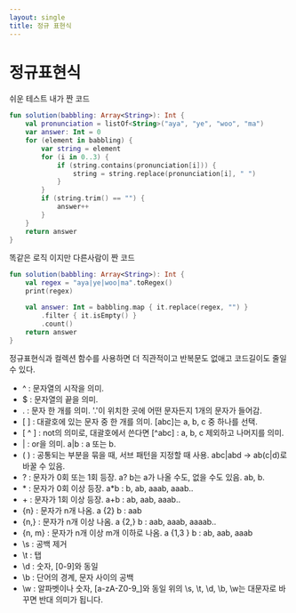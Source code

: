 ```yaml
---
layout: single
title: 정규 표현식
---
```


# 정규표현식

쉬운 테스트 내가 짠 코드
```kotlin
fun solution(babbling: Array<String>): Int {
    val pronunciation = listOf<String>("aya", "ye", "woo", "ma")
    var answer: Int = 0
    for (element in babbling) {
        var string = element
        for (i in 0..3) {
            if (string.contains(pronunciation[i])) {
                string = string.replace(pronunciation[i], " ")
            }
        }
        if (string.trim() == "") {
            answer++
        }
    }
    return answer
}
```

똑같은 로직 이지만 다른사람이 짠 코드 
```kotlin
fun solution(babbling: Array<String>): Int {
    val regex = "aya|ye|woo|ma".toRegex()
    print(regex)

    val answer: Int = babbling.map { it.replace(regex, "") }
        .filter { it.isEmpty() }
        .count()
    return answer
}
```

정규표현식과 컬렉션 함수를 사용하면 더 직관적이고 반복문도 없애고 코드길이도 줄일수 있다.

* &#94;  : 문자열의 시작을 의미.
* $   : 문자열의 끝을 의미.
* .   : 문자 한 개를 의미. '.'이 위치한 곳에 어떤 문자든지 1개의 문자가 들어감.
* &#91; &#93;   : 대괄호에 있는 문자 중 한 개를 의미. [abc]는 a, b, c 중 하나를 선택.
* &#91; &#94; &#93;  : not의 의미로, 대괄호에서 쓴다면 [^abc] : a, b, c 제외하고 나머지를 의미.
* |   : or을 의미. a|b : a 또는 b.
* &#40; &#41;   : 공통되는 부분을 묶을 때, 서브 패턴을 지정할 때 사용. abc|abd -> ab(c|d)로 바꿀 수 있음.
* ?   : 문자가 0회 또는 1회 등장. a? b는 a가 나올 수도, 없을 수도 있음. ab, b.
* &#42;  : 문자가 0회 이상 등장. a*b : b, ab, aaab, aaab..
* &#43;  : 문자가 1회 이상 등장. a+b : ab, aab, aaab..
* {n}   : 문자가 n개 나옴. a {2} b : aab
* {n,}  : 문자가 n개 이상 나옴. a {2,} b : aab, aaab, aaaab..
* {n, m}  : 문자가 n개 이상 m개 이하로 나옴. a {1,3 } b : ab, aab, aaab
* \s  : 공백 제거
* \t  : 탭
* \d  : 숫자, [0-9]와 동일
* \b  : 단어의 경계, 문자 사이의 공백
* \w  : 알파벳이나 숫자, [a-zA-Z0-9_]와 동일 위의 \s, \t, \d, \b, \w는 대문자로 바꾸면 반대 의미가 됩니다. 

